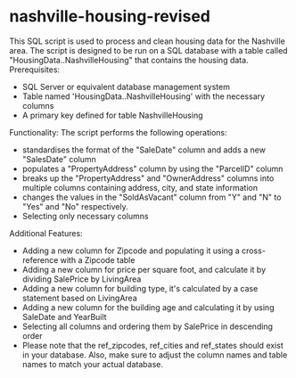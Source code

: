 # nashville-housing-revised
This SQL script is used to process and clean housing data for the Nashville area. The script is designed to be run on a SQL database with a table called "HousingData..NashvilleHousing" that contains the housing data.
Prerequisites: 
* SQL Server or equivalent database management system
* Table named 'HousingData..NashvilleHousing' with the necessary columns
* A primary key defined for table NashvilleHousing

Functionality: 
The script performs the following operations:

* standardises the format of the "SaleDate" column and adds a new "SalesDate" column
* populates a "PropertyAddress" column by using the "ParcelID" column
* breaks up the "PropertyAddress" and "OwnerAddress" columns into multiple columns containing address, city, and state information
* changes the values in the "SoldAsVacant" column from "Y" and "N" to "Yes" and "No" respectively.
* Selecting only necessary columns

Additional Features: 
* Adding a new column for Zipcode and populating it using a cross-reference with a Zipcode table
* Adding a new column for price per square foot, and calculate it by dividing SalePrice by LivingArea
* Adding a new column for building type, it's calculated by a case statement based on LivingArea
* Adding a new column for the building age and calculating it by using SaleDate and YearBuilt
* Selecting all columns and ordering them by SalePrice in descending order
* Please note that the ref_zipcodes, ref_cities and ref_states should exist in your database. Also, make sure to adjust the column names and table names to match your actual database.

